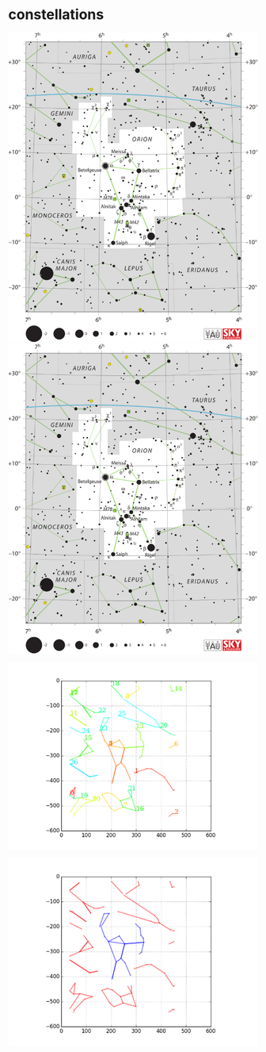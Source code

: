 # constellations

![Alt text](./wikipedia/svgs/Orion/source.svg)<img src="./wikipedia/svgs/Orion/source.svg">

![Alt text](/wikipedia/svgs/Orion/step_1_plot.png?raw=true "Paths processed")

![Alt text](/wikipedia/svgs/Orion/step_2_2.png?raw=true "Manually specify paths")
